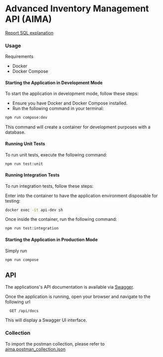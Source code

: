 # Advanced Inventory Management API (AIMA)

[Report SQL explanation](docs/sql.md)

### Usage

Requirements

- Docker
- Docker Compose

#### Starting the Application in Development Mode

To start the application in development mode, follow these steps:

- Ensure you have Docker and Docker Compose installed.
- Run the following command in your terminal:

```bash
npm run compose:dev
```

This command will create a container for development purposes with a database.

#### Running Unit Tests

To run unit tests, execute the following command:

```bash
npm run test:unit
```

#### Running Integration Tests

To run integration tests, follow these steps:

Enter into the container to have the application environment disposable for testing:

```bash
docker exec -it api-dev sh
```

Once inside the container, run the following command:

```bash
npm run test:integration
```

#### Starting the Application in Production Mode

Simply run

```bash
npm run compose
```

## API

The applications's API documentation is available via [Swagger](https://swagger.io).

Once the application is running, open your browser and navigate to the following url

```http
  GET /api/docs
```

This will display a Swagger UI interface.

### Collection

To import the postman collection, please refer to [aima.postman_collection.json](./docs/aima.postman_collection.json)
